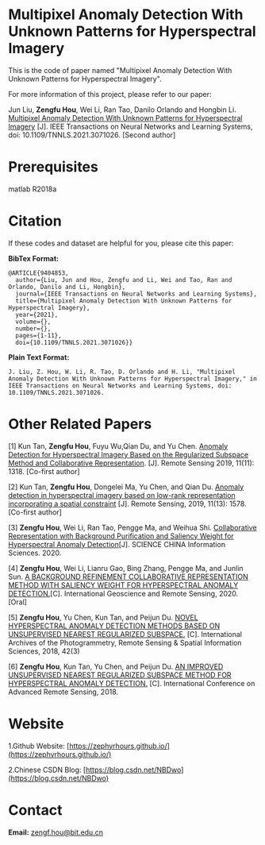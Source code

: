 # Multipixel Anomaly Detection With Unknown Patterns for Hyperspectral Imagery
This is the code of paper named "Multipixel Anomaly Detection With Unknown Patterns for Hyperspectral Imagery".

For more information of this project, please refer to our paper: 

Jun Liu, **Zengfu Hou**, Wei Li, Ran Tao, Danilo Orlando and Hongbin Li. [Multipixel Anomaly Detection With Unknown Patterns for Hyperspectral Imagery](https://ieeexplore.ieee.org/abstract/document/9404853) [J]. IEEE Transactions on Neural Networks and Learning Systems, doi: 10.1109/TNNLS.2021.3071026. [Second author]


# Prerequisites
matlab R2018a


# Citation
If these codes and dataset are helpful for you, please cite this paper:

**BibTex Format:**<br />
```
@ARTICLE{9404853,
  author={Liu, Jun and Hou, Zengfu and Li, Wei and Tao, Ran and Orlando, Danilo and Li, Hongbin},
  journal={IEEE Transactions on Neural Networks and Learning Systems}, 
  title={Multipixel Anomaly Detection With Unknown Patterns for Hyperspectral Imagery}, 
  year={2021},
  volume={},
  number={},
  pages={1-11},
  doi={10.1109/TNNLS.2021.3071026}}
```

**Plain Text Format:**<br />
```
J. Liu, Z. Hou, W. Li, R. Tao, D. Orlando and H. Li, "Multipixel Anomaly Detection With Unknown Patterns for Hyperspectral Imagery," in IEEE Transactions on Neural Networks and Learning Systems, doi: 10.1109/TNNLS.2021.3071026.
```

# Other Related Papers
[1] Kun Tan, **Zengfu Hou**, Fuyu Wu,Qian Du, and Yu Chen. [Anomaly Detection for Hyperspectral Imagery Based on the Regularized Subspace Method and Collaborative Representation](https://www.mdpi.com/2072-4292/11/11/1318). [J]. Remote Sensing 2019, 11(11): 1318. [Co-first author]

[2] Kun Tan, **Zengfu Hou**, Dongelei Ma, Yu Chen, and Qian Du. [Anomaly detection in hyperspectral imagery based on low-rank representation incorporating a spatial constraint](https://www.mdpi.com/2072-4292/11/13/1578) [J]. Remote Sensing, 2019, 11(13): 1578. [Co-first author]

[3] **Zengfu Hou**, Wei Li, Ran Tao, Pengge Ma, and Weihua Shi. [Collaborative Representation with Background Purification and Saliency Weight for Hyperspectral Anomaly Detection](https://engine.scichina.com/publisher/scp/journal/SCIS/doi/10.1007/s11432-020-2915-2?slug=abstract)[J]. SCIENCE CHINA Information Sciences. 2020.

[4] **Zengfu Hou**, Wei Li, Lianru Gao, Bing Zhang, Pengge Ma, and Junlin Sun. [A BACKGROUND REFINEMENT COLLABORATIVE REPRESENTATION METHOD WITH SALIENCY WEIGHT FOR HYPERSPECTRAL ANOMALY DETECTION.](https://ieeexplore.ieee.org/abstract/document/9324521)[C]. International Geoscience and Remote Sensing, 2020. [Oral]

[5] **Zengfu Hou**, Yu Chen, Kun Tan, and Peijun Du. [NOVEL HYPERSPECTRAL ANOMALY DETECTION METHODS BASED ON UNSUPERVISED NEAREST REGULARIZED SUBSPACE.](https://pdfs.semanticscholar.org/43ba/4ca04679165d72e9f3fd3a9b1346437b81f9.pdf) [C]. International Archives of the Photogrammetry, Remote Sensing & Spatial Information Sciences, 2018, 42(3)

[6] **Zengfu Hou**, Kun Tan, Yu Chen, and Peijun Du. [AN IMPROVED UNSUPERVISED NEAREST REGULARIZED SUBSPACE METHOD FOR HYPERSPECTRAL ANOMALY DETECTION.](https://drive.google.com/file/d/1g3KkwsN2Q8pk7aMZEKGRdfoGEEcOTTRp/view) [C]. International Conference on Advanced Remote Sensing, 2018.




# Website
1.Github Website: [https://zephyrhours.github.io/](https://zephyrhours.github.io/)

2.Chinese CSDN Blog: [https://blog.csdn.net/NBDwo](https://blog.csdn.net/NBDwo)

# Contact
**Email:** zengf.hou@bit.edu.cn
